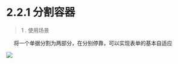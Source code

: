 # 2.2.1 分割容器

 > 1 . 使用场景
 
 &nbsp;&nbsp;&nbsp;&nbsp; 将一个单据分割为两部分，在分别停靠，可以实现表单的基本自适应
 
 ![](http://pc1pao5ui.bkt.clouddn.com/20180724103502.jpg)